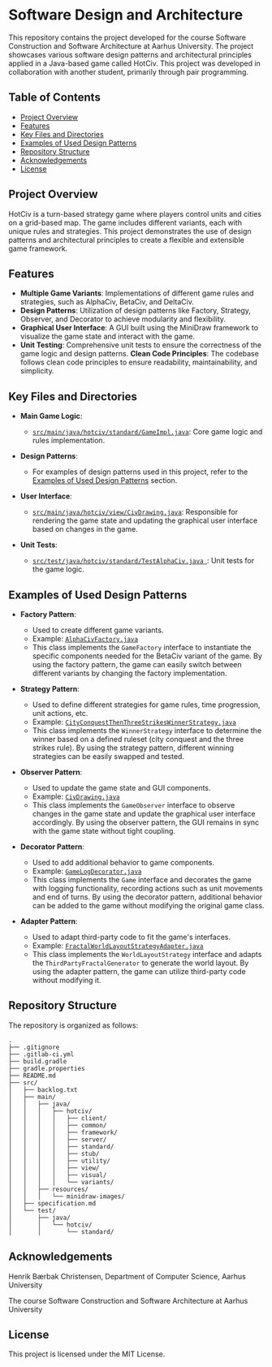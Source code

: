 # Software Design and Architecture
This repository contains the project developed for the course Software Construction and Software Architecture at Aarhus University. The project showcases various software design patterns and architectural principles applied in a Java-based game called HotCiv. This project was developed in collaboration with another student, primarily through pair programming.

## Table of Contents
- [Project Overview](#project-overview)
- [Features](#features)
- [Key Files and Directories](#key-files-and-directories)
- [Examples of Used Design Patterns](#examples-of-used-design-patterns)
- [Repository Structure](#repository-structure)
- [Acknowledgements](#acknowledgements)
- [License](#license)

## Project Overview
HotCiv is a turn-based strategy game where players control units and cities on a grid-based map. The game includes different variants, each with unique rules and strategies. This project demonstrates the use of design patterns and architectural principles to create a flexible and extensible game framework.

## Features
- **Multiple Game Variants**: Implementations of different game rules and strategies, such as AlphaCiv, BetaCiv, and DeltaCiv.
- **Design Patterns**: Utilization of design patterns like Factory, Strategy, Observer, and Decorator to achieve modularity and flexibility.
- **Graphical User Interface**: A GUI built using the MiniDraw framework to visualize the game state and interact with the game.
- **Unit Testing**: Comprehensive unit tests to ensure the correctness of the game logic and design patterns.
**Clean Code Principles**: The codebase follows clean code principles to ensure readability, maintainability, and simplicity.
## Key Files and Directories

- **Main Game Logic**:
  - [`src/main/java/hotciv/standard/GameImpl.java`](src/main/java/hotciv/standard/GameImpl.java): Core game logic and rules implementation.

- **Design Patterns**:
  - For examples of design patterns used in this project, refer to the [Examples of Used Design Patterns](#examples-of-used-design-patterns) section.

- **User Interface**:
  - [`src/main/java/hotciv/view/CivDrawing.java`](src/main/java/hotciv/view/CivDrawing.java): Responsible for rendering the game state and updating the graphical user interface based on changes in the game.

- **Unit Tests**:
  - [`src/test/java/hotciv/standard/TestAlphaCiv.java `](src/test/java/hotciv/standard/TestAlphaCiv.java): Unit tests for the game logic.

## Examples of Used Design Patterns

- **Factory Pattern**:
  - Used to create different game variants.
  - Example: [`AlphaCivFactory.java`](src/main/java/hotciv/standard/variants/factories/AlphaCivFactory.java)
  - This class implements the `GameFactory` interface to instantiate the specific components needed for the BetaCiv variant of the game. By using the factory pattern, the game can easily switch between different variants by changing the factory implementation.

- **Strategy Pattern**:
  - Used to define different strategies for game rules, time progression, unit actions, etc.
  - Example: [`CityConquestThenThreeStrikesWinnerStrategy.java`](src/main/java/hotciv/standard/variants/strategies/CityConquestThenThreeStrikesWinnerStrategy.java)
  - This class implements the `WinnerStrategy` interface to determine the winner based on a defined ruleset (city conquest and the three strikes rule). By using the strategy pattern, different winning strategies can be easily swapped and tested.

- **Observer Pattern**:
  - Used to update the game state and GUI components.
  - Example: [`CivDrawing.java`](src/main/java/hotciv/view/CivDrawing.java)
  - This class implements the `GameObserver` interface to observe changes in the game state and update the graphical user interface accordingly. By using the observer pattern, the GUI remains in sync with the game state without tight coupling.

- **Decorator Pattern**:
  - Used to add additional behavior to game components.
  - Example: [`GameLogDecorator.java`](src/main/java/hotciv/standard/variants/GameLogDecorator.java)
  - This class implements the `Game` interface and decorates the game with logging functionality, recording actions such as unit movements and end of turns. By using the decorator pattern, additional behavior can be added to the game without modifying the original game class.

- **Adapter Pattern**:
  - Used to adapt third-party code to fit the game's interfaces.
  - Example: [`FractalWorldLayoutStrategyAdapter.java`](src/main/java/hotciv/standard/variants/FractalWorldLayoutStrategyAdapter.java)
  - This class implements the `WorldLayoutStrategy` interface and adapts the `ThirdPartyFractalGenerator` to generate the world layout. By using the adapter pattern, the game can utilize third-party code without modifying it.

## Repository Structure
The repository is organized as follows:

```
.
├── .gitignore
├── .gitlab-ci.yml
├── build.gradle
├── gradle.properties
├── README.md
├── src/
│   ├── backlog.txt
│   ├── main/
│   │   ├── java/
│   │   │   ├── hotciv/
│   │   │   │   ├── client/
│   │   │   │   ├── common/
│   │   │   │   ├── framework/
│   │   │   │   ├── server/
│   │   │   │   ├── standard/
│   │   │   │   ├── stub/
│   │   │   │   ├── utility/
│   │   │   │   ├── view/
│   │   │   │   ├── visual/
│   │   │   │   └── variants/
│   │   ├── resources/
│   │   │   └── minidraw-images/
│   ├── specification.md
│   └── test/
│       ├── java/
│       │   └── hotciv/
│       │       └── standard/
```

## Acknowledgements
Henrik Bærbak Christensen, Department of Computer Science, Aarhus University

The course Software Construction and Software Architecture at Aarhus University

## License
This project is licensed under the MIT License.